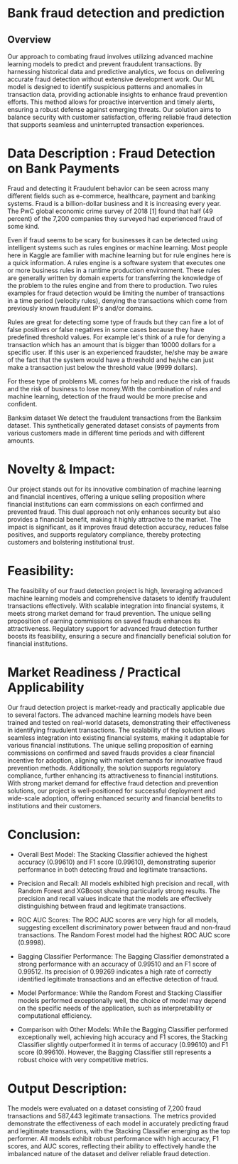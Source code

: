  # Bank fraud detection and prediction


## Overview 
Our approach to combating fraud involves utilizing advanced machine learning models to predict and prevent fraudulent transactions. By harnessing historical data and predictive analytics, we focus on delivering accurate fraud detection without extensive development work. Our ML model is designed to identify suspicious patterns and anomalies in transaction data, providing actionable insights to enhance fraud prevention efforts. This method allows for proactive intervention and timely alerts, ensuring a robust defense against emerging threats. Our solution aims to balance security with customer satisfaction, offering reliable fraud detection that supports seamless and uninterrupted transaction experiences.


# Data Description : Fraud Detection on Bank Payments
Fraud and detecting it
Fraudulent behavior can be seen across many different fields such as e-commerce, healthcare, payment and banking systems. Fraud is a billion-dollar business and it is increasing every year. The PwC global economic crime survey of 2018 [1] found that half (49 percent) of the 7,200 companies they surveyed had experienced fraud of some kind.

Even if fraud seems to be scary for businesses it can be detected using intelligent systems such as rules engines or machine learning. Most people here in Kaggle are familier with machine learning but for rule engines here is a quick information. A rules engine is a software system that executes one or more business rules in a runtime production environment. These rules are generally written by domain experts for transferring the knowledge of the problem to the rules engine and from there to production. Two rules examples for fraud detection would be limiting the number of transactions in a time period (velocity rules), denying the transactions which come from previously known fraudulent IP's and/or domains.

Rules are great for detecting some type of frauds but they can fire a lot of false positives or false negatives in some cases because they have predefined threshold values. For example let's think of a rule for denying a transaction which has an amount that is bigger than 10000 dollars for a specific user. If this user is an experienced fraudster, he/she may be aware of the fact that the system would have a threshold and he/she can just make a transaction just below the threshold value (9999 dollars).

For these type of problems ML comes for help and reduce the risk of frauds and the risk of business to lose money.With the combination of rules and machine learning, detection of the fraud would be more precise and confident.

Banksim dataset
We detect the fraudulent transactions from the Banksim dataset. This synthetically generated dataset consists of payments from various customers made in different time periods and with different amounts.


# Novelty & Impact: 
Our project stands out for its innovative combination of machine learning and financial incentives, offering a unique selling proposition where financial institutions can earn commissions on each confirmed and prevented fraud. This dual approach not only enhances security but also provides a financial benefit, making it highly attractive to the market. The impact is significant, as it improves fraud detection accuracy, reduces false positives, and supports regulatory compliance, thereby protecting customers and bolstering institutional trust.


# Feasibility: 
The feasibility of our fraud detection project is high, leveraging advanced machine learning models and comprehensive datasets to identify fraudulent transactions effectively. With scalable integration into financial systems, it meets strong market demand for fraud prevention. The unique selling proposition of earning commissions on saved frauds enhances its attractiveness. Regulatory support for advanced fraud detection further boosts its feasibility, ensuring a secure and financially beneficial solution for financial institutions.


# Market Readiness / Practical Applicability
Our fraud detection project is market-ready and practically applicable due to several factors. The advanced machine learning models have been trained and tested on real-world datasets, demonstrating their effectiveness in identifying fraudulent transactions. The scalability of the solution allows seamless integration into existing financial systems, making it adaptable for various financial institutions. The unique selling proposition of earning commissions on confirmed and saved frauds provides a clear financial incentive for adoption, aligning with market demands for innovative fraud prevention methods. Additionally, the solution supports regulatory compliance, further enhancing its attractiveness to financial institutions. With strong market demand for effective fraud detection and prevention solutions, our project is well-positioned for successful deployment and wide-scale adoption, offering enhanced security and financial benefits to institutions and their customers.


# Conclusion:

* Overall Best Model: The Stacking Classifier achieved the highest accuracy (0.99610) and F1 score (0.99610), demonstrating superior performance in both detecting fraud and legitimate transactions.

* Precision and Recall: All models exhibited high precision and recall, with Random Forest and XGBoost showing particularly strong results. The precision and recall values indicate that the models are effectively distinguishing between fraud and legitimate transactions.

* ROC AUC Scores: The ROC AUC scores are very high for all models, suggesting excellent discriminatory power between fraud and non-fraud transactions. The Random Forest model had the highest ROC AUC score (0.9998).

* Bagging Classifier Performance: The Bagging Classifier demonstrated a strong performance with an accuracy of 0.99510 and an F1 score of 0.99512. Its precision of 0.99269 indicates a high rate of correctly identified legitimate transactions and an effective detection of fraud.

* Model Performance: While the Random Forest and Stacking Classifier models performed exceptionally well, the choice of model may depend on the specific needs of the application, such as interpretability or computational efficiency.

* Comparison with Other Models: While the Bagging Classifier performed exceptionally well, achieving high accuracy and F1 scores, the Stacking Classifier slightly outperformed it in terms of accuracy (0.99610) and F1 score (0.99610). However, the Bagging Classifier still represents a robust choice with very competitive metrics.


# Output Description:

The models were evaluated on a dataset consisting of 7,200 fraud transactions and 587,443 legitimate transactions. The metrics provided demonstrate the effectiveness of each model in accurately predicting fraud and legitimate transactions, with the Stacking Classifier emerging as the top performer. All models exhibit robust performance with high accuracy, F1 scores, and AUC scores, reflecting their ability to effectively handle the imbalanced nature of the dataset and deliver reliable fraud detection.
